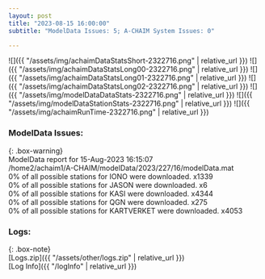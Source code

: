 ```yaml
---
layout: post
title: "2023-08-15 16:00:00"
subtitle: "ModelData Issues: 5; A-CHAIM System Issues: 0"

---
```


![]({{ "/assets/img/achaimDataStatsShort-2322716.png" | relative_url }})
![]({{ "/assets/img/achaimDataStatsLong00-2322716.png" | relative_url }})
![]({{ "/assets/img/achaimDataStatsLong01-2322716.png" | relative_url }})
![]({{ "/assets/img/achaimDataStatsLong02-2322716.png" | relative_url }})
![]({{ "/assets/img/modelDataDataStats-2322716.png" | relative_url }})
![]({{ "/assets/img/modelDataStationStats-2322716.png" | relative_url }})
![]({{ "/assets/img/achaimRunTime-2322716.png" | relative_url }})


### ModelData Issues:  
  
{: .box-warning}  
 ModelData report for 15-Aug-2023 16:15:07   
 /home2/achaim1/A-CHAIM/modelData/2023/227/16/modelData.mat   
 0% of all possible stations for IONO were downloaded. x1339   
 0% of all possible stations for JASON were downloaded. x6   
 0% of all possible stations for KASI were downloaded. x4344   
 0% of all possible stations for QGN were downloaded. x275   
 0% of all possible stations for KARTVERKET were downloaded. x4053   
  


### Logs:  
  
{: .box-note}  
[Logs.zip]({{ "/assets/other/logs.zip" | relative_url }})  
[Log Info]({{ "/logInfo" | relative_url }})  

